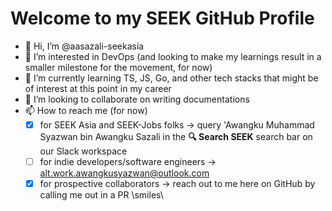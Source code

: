 # Welcome to my SEEK GitHub Profile

- 👋 Hi, I’m @aasazali-seekasia
- 👀 I’m interested in DevOps (and looking to make my learnings result in a smaller milestone for the movement, for now) 
- 🌱 I’m currently learning TS, JS, Go, and other tech stacks that might be of interest at this point in my career
- 💞️ I’m looking to collaborate on writing documentations 
- 📫 How to reach me (for now)
  - [x] for SEEK Asia and SEEK-Jobs folks -> query 'Awangku Muhammad Syazwan bin Awangku Sazali in the **🔍 Search SEEK** search bar on our Slack workspace
  - [ ]  for indie developers/software engineers -> alt.work.awangkusyazwan@outlook.com
  - [x] for prospective collaborators -> reach out to me here on GitHub by calling me out in a PR \\smiles\\

<!---
aasazali-seekasia/aasazali-seekasia is a ✨ special ✨ repository because its `README.md` (this file) appears on your GitHub profile.
You can click the Preview link to take a look at your changes.
--->
